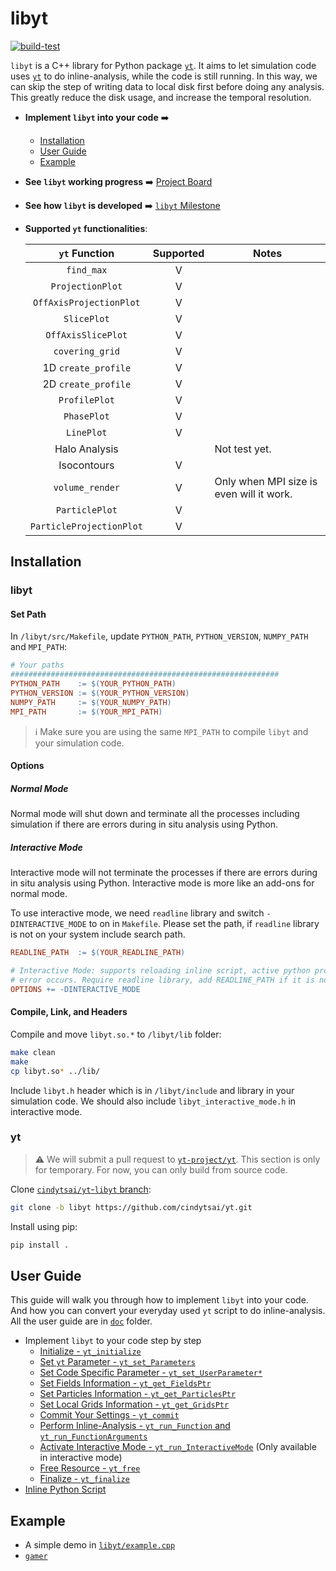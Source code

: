 # libyt
[![build-test](https://github.com/calab-ntu/libyt/actions/workflows/build-test.yml/badge.svg?branch=master)](https://github.com/calab-ntu/libyt/actions/workflows/build-test.yml)

`libyt` is a C++ library for Python package [`yt`](https://yt-project.org/).  It aims to let simulation code uses [`yt`](https://yt-project.org/) to do inline-analysis, while the code is still running. In this way, we can skip the step of writing data to local disk first before doing any analysis. This greatly reduce the disk usage, and increase the temporal resolution.

- **Implement `libyt` into your code** :arrow_right:
  - [Installation](#installation)
  - [User Guide](#user-guide)
  - [Example](#example)
- **See `libyt` working progress** :arrow_right: [Project Board](https://github.com/calab-ntu/libyt/projects/1)
- **See how `libyt` is developed** :arrow_right: [`libyt` Milestone](https://hackmd.io/@Viukb0eMS-aeoZQudVyJ2w/ryCYwu0xF)
- **Supported `yt` functionalities**:

  |       `yt` Function      | Supported | Notes                                    |
  |:---------:|:---------:|------------------------------------------|
  | `find_max`               |     V     |                                          |
  | `ProjectionPlot`         |     V     |                                          |
  | `OffAxisProjectionPlot`  |     V     |                                          |
  | `SlicePlot`              |     V     |                                          |
  | `OffAxisSlicePlot`       |     V     |                                          |
  | `covering_grid`          |     V     |                                          |
  | 1D `create_profile`      |     V     |                                          |
  | 2D `create_profile`      |     V     |                                          |
  | `ProfilePlot`            |     V     |                                          |
  | `PhasePlot`              |     V     |                                          |
  | `LinePlot`               |     V     |                                          |
  | Halo Analysis            |           | Not test yet.                            |
  | Isocontours              |     V     |  |
  | `volume_render`          |     V     | Only when MPI size is even will it work. |
  | `ParticlePlot`           |     V     |                                          |
  | `ParticleProjectionPlot` |     V     |                                          |

## Installation
### libyt
#### Set Path
In `/libyt/src/Makefile`, update `PYTHON_PATH`, `PYTHON_VERSION`, `NUMPY_PATH` and `MPI_PATH`:
```makefile
# Your paths
############################################################
PYTHON_PATH    := $(YOUR_PYTHON_PATH)
PYTHON_VERSION := $(YOUR_PYTHON_VERSION)
NUMPY_PATH     := $(YOUR_NUMPY_PATH)
MPI_PATH       := $(YOUR_MPI_PATH)
```
> :information_source: Make sure you are using the same `MPI_PATH` to compile `libyt` and your simulation code.

#### Options
##### Normal Mode
Normal mode will shut down and terminate all the processes including simulation if there are errors during in situ analysis using Python.

##### Interactive Mode
Interactive mode will not terminate the processes if there are errors during in situ analysis using Python. Interactive mode is more like an add-ons for normal mode. 

To use interactive mode, we need `readline` library and switch `-DINTERACTIVE_MODE` to on in `Makefile`. Please set the path, if `readline` library is not on your system include search path.

```makefile
READLINE_PATH  := $(YOUR_READLINE_PATH)

# Interactive Mode: supports reloading inline script, active python prompt and does not halt when
# error occurs. Require readline library, add READLINE_PATH if it is not inside include search path.
OPTIONS += -DINTERACTIVE_MODE
```

#### Compile, Link, and Headers
Compile and move `libyt.so.*` to `/libyt/lib` folder:
```bash
make clean
make
cp libyt.so* ../lib/
```

Include `libyt.h` header which is in `/libyt/include` and library in your simulation code. We should also include `libyt_interactive_mode.h` in interactive mode.

### yt
> :warning: We will submit a pull request to [`yt-project/yt`](https://github.com/yt-project/yt). This section is only for temporary. For now, you can only build from source code.

Clone [`cindytsai/yt`-`libyt` branch](https://github.com/cindytsai/yt/tree/libyt):
```bash
git clone -b libyt https://github.com/cindytsai/yt.git
```

Install using pip:
```bash
pip install .
```

## User Guide
This guide will walk you through how to implement `libyt` into your code. And how you can convert your everyday used `yt` script to do inline-analysis. All the user guide are in [`doc`](./doc) folder.


- Implement `libyt` to your code step by step
  - [Initialize - `yt_initialize`](./doc/Initialize.md#initialize)
  - [Set `yt` Parameter - `yt_set_Parameters`](./doc/SetYTParameter.md#set-yt-parameter)
  - [Set Code Specific Parameter - `yt_set_UserParameter*`](./doc/SetCodeSpecificParameter.md#set-code-or-user-specific-parameter)
  - [Set Fields Information - `yt_get_FieldsPtr`](./doc/SetFieldsInformation.md#set-fields-information)
  - [Set Particles Information - `yt_get_ParticlesPtr`](./doc/SetParticlesInformation.md#set-particles-information)
  - [Set Local Grids Information - `yt_get_GridsPtr`](./doc/SetLocalGridsInformation.md#set-local-grids-information)
  - [Commit Your Settings - `yt_commit`](./doc/CommitYourSettings.md#commit-your-settings)
  - [Perform Inline-Analysis - `yt_run_Function` and `yt_run_FunctionArguments`](./doc/PerformInlineAnalysis.md#perform-inline-analysis)
  - [Activate Interactive Mode - `yt_run_InteractiveMode`](./doc/ActivateInteractiveMode.md#activate-interactive-mode) (Only available in interactive mode)
  - [Free Resource - `yt_free`](./doc/FreeResource.md#free-resource)
  - [Finalize - `yt_finalize`](./doc/Finalize.md#finalize)
- [Inline Python Script](./doc/InlinePythonScript.md#inline-python-script)

## Example
- A simple demo in [`libyt/example.cpp`](./example/example.cpp)
- [`gamer`](https://github.com/gamer-project/gamer/tree/master/src/YT)
